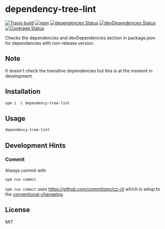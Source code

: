 # dependency-tree-lint

[![Travis build](https://img.shields.io/travis/hanscoder/dependency-tree-lint/master.svg)](https://travis-ci.org/hanscoder/dependency-tree-lint)
[![npm](https://img.shields.io/npm/v/dependency-tree-lint.svg)](https://www.npmjs.com/package/dependency-tree-lint)
[![dependencies Status](https://david-dm.org/hanscoder/dependency-tree-lint/status.svg)](https://david-dm.org/hanscoder/dependency-tree-lint)
[![devDependencies Status](https://david-dm.org/hanscoder/dependency-tree-lint/dev-status.svg)](https://david-dm.org/hanscoder/dependency-tree-lint?type=dev)
[![Coverage Status](https://coveralls.io/repos/github/hanscoder/dependency-tree-lint/badge.svg?branch=master)](https://coveralls.io/github/hanscoder/dependency-tree-lint?branch=master)

Checks the dependencies and devDependencies section in package.json for dependencies with non-release version.

## Note

It doesn't check the transitive dependencies but this is at the moment in development.

## Installation

```bash
npm i -E dependency-tree-lint
```

## Usage

```bash
dependency-tree-lint
```

## Development Hints

### Commit

Always commit with 

```bash
npm run commit
```

`npm run commit` uses https://github.com/commitizen/cz-cli which is setup to the [conventional-changelog](https://github.com/ajoslin/conventional-changelog).


## License

MIT

